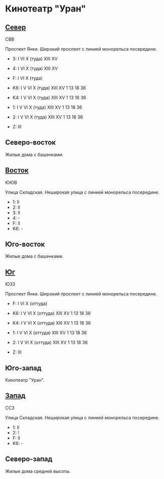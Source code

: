 # Кинотеатр "Уран"

## [Север](./590065.md)

СВВ

Проспект Янки.
Широкий проспект с линией монорельса посередине.

* 3:    I   VI  X (туда)    XIII    XV
* 4:    I   VI  X (туда)    XIII    XV
* F:    I   VI  X (туда)

* K6:   I   V   VI  X (туда)  XIII    XV
        1   13  18  36
* K4:   I   V   VI  X (туда)  XIII    XV
        1   13  18  36
* 1:    I   V   VI  X (туда)  XIII    XV
        1   13  18  36
* 2:    I   V   VI  X (туда)  XIII    XV
        1   13  18  36

* Z:    III

## Северо-восток

Жилые дома с башенками.

## [Восток](./600070.md)

ЮЮВ

Улица Складская.
Неширокая улица с линией монорельса посередине.

* 1:    II
* 2:    II
* 3:    II
* 4:    -
* F:    II
* K6:   -

## Юго-восток

Жилые дома с башенками.

## [Юг](./590075.md)

ЮЗЗ

Проспект Янки.
Широкий проспект с линией монорельса посередине.

* F:    I   VI  X (оттуда)

* K6:   I   V   VI  X (оттуда)  XIII    XV
        1   13  18  36
* K4:   I   V   VI  X (оттуда)  XIII    XV
        1   13  18  36
* 1:    I   V   VI  X (оттуда)  XIII    XV
        1   13  18  36
* 2:    I   V   VI  X (оттуда)  XIII    XV
        1   13  18  36

* Z:    III

## Юго-запад

Кинотеатр "Уран".

## [Запад](./585070.md)

ССЗ

Улица Складская.
Неширокая улица с линией монорельса посередине.

* 1:    II
* 2:    !
* F:    II
* K6:   -

## Северо-запад

Жилые дома средней высоты.
